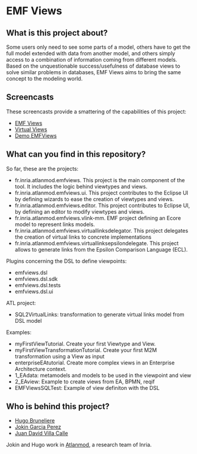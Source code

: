 EMF Views
========


What is this project about?
---------------------------

Some users only need to see some parts of a model,  others have to get the full model extended with data from another model, and others simply access to a combination of information coming from different models. Based on the unquestionable success/usefulness of database views to solve similar problems in databases, EMF Views aims to bring the same concept to the modeling world. 

Screencasts
-----------
These screencasts provide a smattering of the capabilities of this project:
* [EMF Views](https://www.youtube.com/watch?v=KoCiV8fvNj8)
* [Virtual Views](https://www.youtube.com/watch?v=JRjCqyTM2x8)
* [Demo EMFViews](https://www.youtube.com/watch?v=Lo4kz6Hx3Kg)

What can you find in this repository?
-------------------------------------

So far, these are the projects:

* fr.inria.atlanmod.emfviews. This project is the main component of the tool. It includes the logic behind viewtypes and views.
* fr.inria.atlanmod.emfviews.ui. This project contributes to the Eclipse UI by defining wizards to ease the creation of viewtypes and views. 
* fr.inria.atlanmod.emfviews.editor. This project contributes to Eclipse UI, by defining an editor to modify viewtypes and views.
* fr.inria.atlanmod.emfviews.vlink-mm. EMF project defining an Ecore model to represent links models.
* fr.inria.atlanmod.emfviews.virtuallinksdelegator. This project delegates the creation of virtual links to concrete implementations
* fr.inria.atlanmod.emfviews.virtuallinksepsilondelegate. This project allows to generate links from the Epsilon Comparison Language (ECL).

Plugins concerning the DSL to define viewpoints:
* emfviews.dsl
* emfviews.dsl.sdk
* emfviews.dsl.tests
* emfviews.dsl.ui

ATL project:
* SQL2VirtualLinks: transformation to generate virtual links model from DSL model

Examples:

* myFirstViewTutorial. Create your first Viewtype and View.
* myFirstViewTransformationTutorial. Create your first M2M transformation using a View as input
* enterpriseEAtutorial. Create more complex views in an Enterprise Architecture context.
* 1_EAdata: metamodels and models to be used in the viewpoint and view
* 2_EAview: Example to create views from EA, BPMN, reqif
* EMFViewsSQLTest: Example of view definiton with the DSL

Who is behind this project?
---------------------------
* [Hugo Bruneliere](https://github.com/Hugo-Bruneliere "Hugo Bruneliere")
* [Jokin Garcia Perez](https://github.com/jokingarcia "Jokin Garcia Perez")
* [Juan David Villa Calle](https://github.com/juandavidvillacalle "Juan David Villa Calle")

Jokin and Hugo work in [Atlanmod](http://www.emn.fr/z-info/atlanmod), a research team of Inria.
